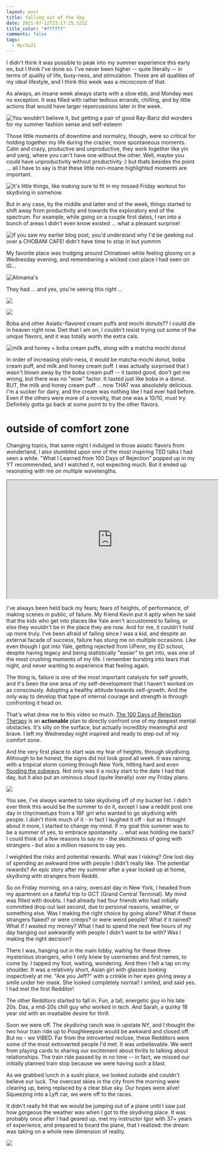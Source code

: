 ```yaml
---
layout: post
title: falling out of the sky
date: 2021-07-12T23:17:25.521Z
title_color: "#ffffff"
comments: false
tags:
  - NycSu21
---
```

I didn't think it was possible to peak into my summer experience this early on, but I think I've done so. I've never been higher -- quite literally -- in terms of quality of life, busy-ness, and stimulation. Those are all qualities of my ideal lifestyle, and I think this week was a microcosm of that.

As always, an insane week always starts with a slow ebb, and Monday was no exception. It was filled with rather tedious errands, chilling, and by little actions that would have larger repercussions later in the week. 

![You wouldn't believe it, but getting a pair of good Ray-Banz did wonders for my summer fashion sense and self-esteem](../uploads/070521_ray_banz_new.jpeg "You wouldn't believe it, but getting a pair of good Ray-Banz did wonders for my summer fashion sense and self-esteem")

Those little moments of downtime and normalcy, though, were so critical for holding together my life during the crazier, more spontaneous moments. Calm and crazy, productive and unproductive, they work together like yin and yang, where you can't have one without the other. Well, maybe you could have unproductivity without productivity :) but thats besides the point ... all I have to say is that these little non-insane highlighted moments are important.

![It's little things, like making sure to fit in my missed Friday workout for skydiving in somehow.](../uploads/070521_fri_exercise_makeup_chart.jpeg "It's little things, like making sure to fit in my missed Friday workout for skydiving in somehow.")

But in any case, by the middle and latter end of the week, things started to shift away from productivity and towards the exploratory end of the spectrum. For example, while going on a couple first dates, I ran into a bunch of areas I didn't even know existed ... what a pleasant surprise!

![if you saw my earlier blog post, you'd understand why I'd be geeking out over a CHOBANI CAFE! didn't have time to stop in but yummm](../uploads/070721_chobani_cafe.jpeg "if you saw my earlier blog post, you'd understand why I'd be geeking out over a CHOBANI CAFE! didn't have time to stop in but yummm")

My favorite place was trudging around Chinatown while feeling gloomy on a Wednesday evening, and remembering a wicked cool place I had seen on IG...

![Alimama's](../uploads/070721_alimama_front.jpeg)

They had ... and yes, you're seeing this right ...

![](../uploads/070721_alimama_boba_cream_puff_sign.jpeg)

![](../uploads/070721_alimama_menu.jpeg)

Boba and other Asiatic-flavored cream puffs and mochi donuts?? I could die in heaven right now. Diet that I am on, I couldn't resist trying out some of the unique flavors, and it was totally worth the extra cals.

![milk and honey + boba cream puffs, along with a matcha mochi donut](../uploads/070721_alimama_my_food.jpeg "milk and honey + boba cream puffs, along with a matcha mochi donut")

In order of increasing oishi-ness, it would be matcha mochi donut, boba cream puff, and milk and honey cream puff. I was actually surprised that I wasn't blown away by the boba cream puff -- it tasted good, don't get me wrong, but there was no "wow" factor. It tasted just like boba in a donut. BUT, the milk and honey cream puff ... now THAT was absolutely delicious. I'm a sucker for dairy, and the cream was nothing like I had ever had before. Even if the others were more of a novelty, that one was a 10/10, must try. Definitely gotta go back at some point to try the other flavors.

# outside of comfort zone

Changing topics, that same night I indulged in those asiatic flavors from wonderland, I also stumbled upon one of the most inspiring TED talks I had seen a while. "What I Learned from 100 Days of Rejection" popped up in my YT recommended, and I watched it, not expecting much. But it ended up resonating with me on multiple wavelengths. 

<div class="video-box"><iframe width="560" height="315" src="https://www.youtube.com/embed/-vZXgApsPCQ?rel=0" allow="accelerometer; autoplay; encrypted-media; gyroscope; picture-in-picture" allowfullscreen></iframe></div>

I've always been held back my fears; fears of heights, of performance, of making scenes in public, of failure. My friend Kevin put it aptly when he said that the kids who get into places like Yale aren't accustomed to failing, or else they wouldn't be in the place they are now. And for me, it couldn't hold up more truly. I've been afraid of failing since I was a kid, and despite an external facade of success, failure has stung me on multiple occasions. Like even though I got into Yale, getting rejected from UPenn, my ED school, despite having legacy and being statistically "easier" to get into, was one of the most crushing moments of my life. I remember bursting into tears that night, and never wanting to experience that feeling again.

The thing is, failure is one of the most important catalysts for self growth, and it's been the one area of my self-development that I haven't worked on as consciously. Adopting a healthy attitude towards self-growth. And the only way to develop that type of internal courage and strength is through confronting it head on. 

That's what drew me to this video so much. [The 100 Days of Rejection Therapy](https://www.rejectiontherapy.com/100-days-of-rejection-therapy) is an **actionable** plan to directly confront one of my deepest mental obstacles. It's silly on the surface, but actually incredibly meaningful and brave. I left my Wednesday night inspired and ready to step out of my comfort zone.

And the very first place to start was my fear of heights, through skydiving. Although to be honest, the signs did not look good all week. It was raining, with a tropical storm coming through New York, hitting hard and even [flooding the subways](https://www.nytimes.com/2021/07/08/nyregion/flooding-subways-nyc.html). Not only was it a rocky start to the date I had that day, but it also put an ominous cloud (quite literally) over my Friday plans.

![](../uploads/070821_poughkeepsie_weather_rain.png)

You see, I've always wanted to take skydiving off of my bucket list. I didn't ever think this would be the summer to do it, except I saw a reddit post one day in r/nycmeetups from a 18F girl who wanted to go skydiving with people. I didn't think much of it - in fact I laughed it off - but as I thought about it more, I started to change my mind. If my goal this summer was to be a summer of yes, to embrace spontaneity ... what was holding me back? I could think of a few reasons to say no - the sketchiness of going with strangers - but also a million reasons to say yes. 

I weighted the risks and potential rewards. What was I risking? One lost day of spending an awkward time with people I didn't really like. The potential rewards? An epic story after my summer after a year locked up at home, skydiving with strangers from Reddit.

So on Friday morning, on a rainy, overcast day in New York, I headed from my apartment on a fateful trip to GCT (Grand Central Terminal). My mind was filled with doubts. I had already had four friends who had initially committed drop out last second, due to personal reasons, weather, or something else. Was I making the right choice by going alone? What if these strangers flaked? or were creeps? or were weird people? What if it rained? What if I wasted my money? What I had to spend the next few hours of my day hanging out awkwardly with people I didn't want to be with? Was I making the right decision?

There I was, hanging out in the main lobby, waiting for these three mysterious strangers, who I only knew by usernames and first names, to come by. I tapped my foot, waiting, wondering. And then I felt a tap on my shoulder. It was a relatively short, Asian girl with glasses looking inspectively at me. "Are you Jeff?" with a crinkle in her eyes giving away a smile under her mask. She looked completely normal! I smiled, and said yes. I had met the first Redditor!

The other Redditors started to fall in. Fun, a tall, energetic guy in his late 20s. Das, a mid-20s chill guy who worked in tech. And Sarah, a quirky 18 year old with an insatiable desire for thrill.

Soon we were off. The skydiving ranch was in upstate NY, and I thought the two hour train ride up to Poughkeepsie would be awkward and closed off. But no - we VIBED. Far from the introverted recluse, these Redditors were some of the most extroverted people I'd met. It was unbelievable. We went from playing cards to sharing our excitement about thrills to talking about relationships. The train ride passed by in no time -- in fact, we missed our initially planned train stop because we were having such a blast.

As we grabbed lunch in a sushi place, we looked outside and couldn't believe our luck. The overcast skies in the city from the morning were clearing up, being replaced by a clear blue sky. Our hopes were alive! Squeezing into a Lyft car, we were off to the races.

It didn't really hit that we would be jumping out of a plane until I saw just how gorgeous the weather was when I got to the skydiving place. It was probably once after I had geared up, met my instructor Igor with 37+ years of experience, and prepared to board the plane, that I realized: the dream was taking on a whole new dimension of reality. 

![](../uploads/070921_skydiving_boarding_plane.jpeg)